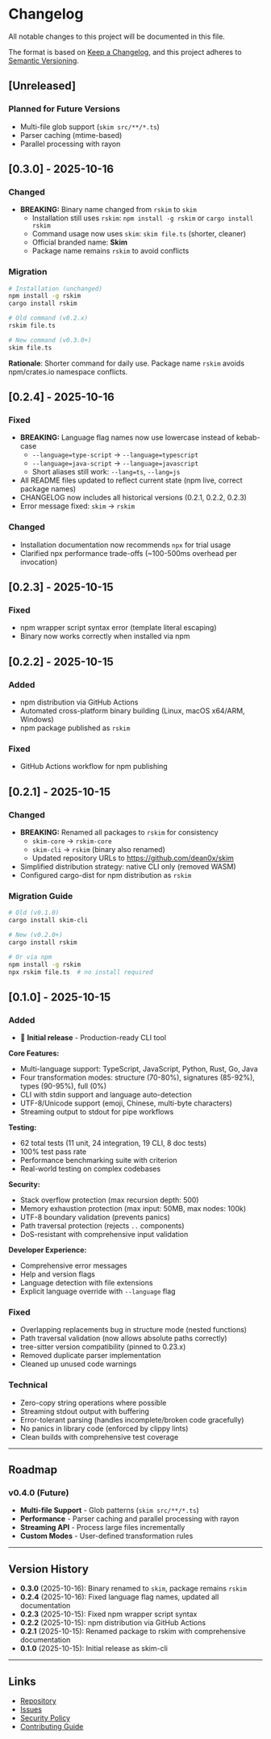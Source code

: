 # Changelog

All notable changes to this project will be documented in this file.

The format is based on [Keep a Changelog](https://keepachangelog.com/en/1.0.0/),
and this project adheres to [Semantic Versioning](https://semver.org/spec/v2.0.0.html).

## [Unreleased]

### Planned for Future Versions
- Multi-file glob support (`skim src/**/*.ts`)
- Parser caching (mtime-based)
- Parallel processing with rayon

## [0.3.0] - 2025-10-16

### Changed
- **BREAKING:** Binary name changed from `rskim` to `skim`
  - Installation still uses `rskim`: `npm install -g rskim` or `cargo install rskim`
  - Command usage now uses `skim`: `skim file.ts` (shorter, cleaner)
  - Official branded name: **Skim**
  - Package name remains `rskim` to avoid conflicts

### Migration
```bash
# Installation (unchanged)
npm install -g rskim
cargo install rskim

# Old command (v0.2.x)
rskim file.ts

# New command (v0.3.0+)
skim file.ts
```

**Rationale**: Shorter command for daily use. Package name `rskim` avoids npm/crates.io namespace conflicts.

## [0.2.4] - 2025-10-16

### Fixed
- **BREAKING:** Language flag names now use lowercase instead of kebab-case
  - `--language=type-script` → `--language=typescript`
  - `--language=java-script` → `--language=javascript`
  - Short aliases still work: `--lang=ts`, `--lang=js`
- All README files updated to reflect current state (npm live, correct package names)
- CHANGELOG now includes all historical versions (0.2.1, 0.2.2, 0.2.3)
- Error message fixed: `skim` → `rskim`

### Changed
- Installation documentation now recommends `npx` for trial usage
- Clarified npx performance trade-offs (~100-500ms overhead per invocation)

## [0.2.3] - 2025-10-15

### Fixed
- npm wrapper script syntax error (template literal escaping)
- Binary now works correctly when installed via npm

## [0.2.2] - 2025-10-15

### Added
- npm distribution via GitHub Actions
- Automated cross-platform binary building (Linux, macOS x64/ARM, Windows)
- npm package published as `rskim`

### Fixed
- GitHub Actions workflow for npm publishing

## [0.2.1] - 2025-10-15

### Changed
- **BREAKING:** Renamed all packages to `rskim` for consistency
  - `skim-core` → `rskim-core`
  - `skim-cli` → `rskim` (binary also renamed)
  - Updated repository URLs to https://github.com/dean0x/skim
- Simplified distribution strategy: native CLI only (removed WASM)
- Configured cargo-dist for npm distribution as `rskim`

### Migration Guide
```bash
# Old (v0.1.0)
cargo install skim-cli

# New (v0.2.0+)
cargo install rskim

# Or via npm
npm install -g rskim
npx rskim file.ts  # no install required
```

## [0.1.0] - 2025-10-15

### Added
- 🎉 **Initial release** - Production-ready CLI tool

**Core Features:**
- Multi-language support: TypeScript, JavaScript, Python, Rust, Go, Java
- Four transformation modes: structure (70-80%), signatures (85-92%), types (90-95%), full (0%)
- CLI with stdin support and language auto-detection
- UTF-8/Unicode support (emoji, Chinese, multi-byte characters)
- Streaming output to stdout for pipe workflows

**Testing:**
- 62 total tests (11 unit, 24 integration, 19 CLI, 8 doc tests)
- 100% test pass rate
- Performance benchmarking suite with criterion
- Real-world testing on complex codebases

**Security:**
- Stack overflow protection (max recursion depth: 500)
- Memory exhaustion protection (max input: 50MB, max nodes: 100k)
- UTF-8 boundary validation (prevents panics)
- Path traversal protection (rejects `..` components)
- DoS-resistant with comprehensive input validation

**Developer Experience:**
- Comprehensive error messages
- Help and version flags
- Language detection with file extensions
- Explicit language override with `--language` flag

### Fixed
- Overlapping replacements bug in structure mode (nested functions)
- Path traversal validation (now allows absolute paths correctly)
- tree-sitter version compatibility (pinned to 0.23.x)
- Removed duplicate parser implementation
- Cleaned up unused code warnings

### Technical
- Zero-copy string operations where possible
- Streaming stdout output with buffering
- Error-tolerant parsing (handles incomplete/broken code gracefully)
- No panics in library code (enforced by clippy lints)
- Clean builds with comprehensive test coverage

---

## Roadmap

### v0.4.0 (Future)
- **Multi-file Support** - Glob patterns (`skim src/**/*.ts`)
- **Performance** - Parser caching and parallel processing with rayon
- **Streaming API** - Process large files incrementally
- **Custom Modes** - User-defined transformation rules

---

## Version History

- **0.3.0** (2025-10-16): Binary renamed to `skim`, package remains `rskim`
- **0.2.4** (2025-10-16): Fixed language flag names, updated all documentation
- **0.2.3** (2025-10-15): Fixed npm wrapper script syntax
- **0.2.2** (2025-10-15): npm distribution via GitHub Actions
- **0.2.1** (2025-10-15): Renamed package to rskim with comprehensive documentation
- **0.1.0** (2025-10-15): Initial release as skim-cli

---

## Links

- [Repository](https://github.com/dean0x/skim)
- [Issues](https://github.com/dean0x/skim/issues)
- [Security Policy](SECURITY.md)
- [Contributing Guide](CONTRIBUTING.md)
